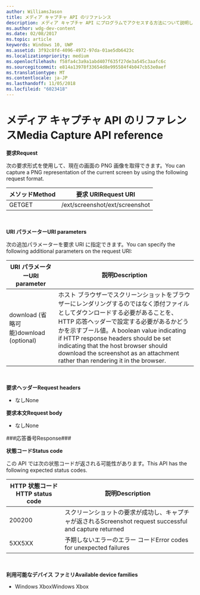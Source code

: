 ```yaml
---
author: WilliamsJason
title: メディア キャプチャ API のリファレンス
description: メディア キャプチャ API にプログラムでアクセスする方法について説明します。
ms.author: wdg-dev-content
ms.date: 02/08/2017
ms.topic: article
keywords: Windows 10, UWP
ms.assetid: 3f92c8fd-4096-4972-97da-01ae5db6423c
ms.localizationpriority: medium
ms.openlocfilehash: f58fa4c3a9a1abd407f635f27de3a545c3aafc6c
ms.sourcegitcommit: e814a13978f33654d8e995584f4b047cb53e0aef
ms.translationtype: MT
ms.contentlocale: ja-JP
ms.lasthandoff: 11/05/2018
ms.locfileid: "6023418"
---
```

# <a name="media-capture-api-reference"></a><span data-ttu-id="9a954-104">メディア キャプチャ API のリファレンス</span><span class="sxs-lookup"><span data-stu-id="9a954-104">Media Capture API reference</span></span> #

**<span data-ttu-id="9a954-105">要求</span><span class="sxs-lookup"><span data-stu-id="9a954-105">Request</span></span>**

<span data-ttu-id="9a954-106">次の要求形式を使用して、現在の画面の PNG 画像を取得できます。</span><span class="sxs-lookup"><span data-stu-id="9a954-106">You can capture a PNG representation of the current screen by using the following request format.</span></span>

| <span data-ttu-id="9a954-107">メソッド</span><span class="sxs-lookup"><span data-stu-id="9a954-107">Method</span></span>        | <span data-ttu-id="9a954-108">要求 URI</span><span class="sxs-lookup"><span data-stu-id="9a954-108">Request URI</span></span>     | 
| ------------- |-----------------|
| <span data-ttu-id="9a954-109">GET</span><span class="sxs-lookup"><span data-stu-id="9a954-109">GET</span></span>           | <span data-ttu-id="9a954-110">/ext/screenshot</span><span class="sxs-lookup"><span data-stu-id="9a954-110">/ext/screenshot</span></span> |
<br>

**<span data-ttu-id="9a954-111">URI パラメーター</span><span class="sxs-lookup"><span data-stu-id="9a954-111">URI parameters</span></span>**

<span data-ttu-id="9a954-112">次の追加パラメーターを要求 URI に指定できます。</span><span class="sxs-lookup"><span data-stu-id="9a954-112">You can specify the following additional parameters on the request URI:</span></span>


| <span data-ttu-id="9a954-113">URI パラメーター</span><span class="sxs-lookup"><span data-stu-id="9a954-113">URI parameter</span></span>      | <span data-ttu-id="9a954-114">説明</span><span class="sxs-lookup"><span data-stu-id="9a954-114">Description</span></span>     | 
| ------------------ |-----------------|
| <span data-ttu-id="9a954-115">download (省略可能)</span><span class="sxs-lookup"><span data-stu-id="9a954-115">download (optional)</span></span>| <span data-ttu-id="9a954-116">ホスト ブラウザーでスクリーンショットをブラウザーにレンダリングするのではなく添付ファイルとしてダウンロードする必要があることを、HTTP 応答ヘッダーで設定する必要があるかどうかを示すブール値。</span><span class="sxs-lookup"><span data-stu-id="9a954-116">A boolean value indicating if HTTP response headers should be set indicating that the host browser should download the screenshot as an attachment rather than rendering it in the browser.</span></span>  |
<br>

**<span data-ttu-id="9a954-117">要求ヘッダー</span><span class="sxs-lookup"><span data-stu-id="9a954-117">Request headers</span></span>**

* <span data-ttu-id="9a954-118">なし</span><span class="sxs-lookup"><span data-stu-id="9a954-118">None</span></span>

**<span data-ttu-id="9a954-119">要求本文</span><span class="sxs-lookup"><span data-stu-id="9a954-119">Request body</span></span>**

* <span data-ttu-id="9a954-120">なし</span><span class="sxs-lookup"><span data-stu-id="9a954-120">None</span></span>

###<a name="response"></a><span data-ttu-id="9a954-121">応答番号</span><span class="sxs-lookup"><span data-stu-id="9a954-121">Response###</span></span>

**<span data-ttu-id="9a954-122">状態コード</span><span class="sxs-lookup"><span data-stu-id="9a954-122">Status code</span></span>**

<span data-ttu-id="9a954-123">この API では次の状態コードが返される可能性があります。</span><span class="sxs-lookup"><span data-stu-id="9a954-123">This API has the following expected status codes.</span></span>

| <span data-ttu-id="9a954-124">HTTP 状態コード</span><span class="sxs-lookup"><span data-stu-id="9a954-124">HTTP status code</span></span>   | <span data-ttu-id="9a954-125">説明</span><span class="sxs-lookup"><span data-stu-id="9a954-125">Description</span></span>     | 
| ------------------ |-----------------|
| <span data-ttu-id="9a954-126">200</span><span class="sxs-lookup"><span data-stu-id="9a954-126">200</span></span>                | <span data-ttu-id="9a954-127">スクリーンショットの要求が成功し、キャプチャが返される</span><span class="sxs-lookup"><span data-stu-id="9a954-127">Screenshot request successful and capture returned</span></span> |
| <span data-ttu-id="9a954-128">5XX</span><span class="sxs-lookup"><span data-stu-id="9a954-128">5XX</span></span>                | <span data-ttu-id="9a954-129">予期しないエラーのエラー コード</span><span class="sxs-lookup"><span data-stu-id="9a954-129">Error codes for unexpected failures</span></span> |
<br>

**<span data-ttu-id="9a954-130">利用可能なデバイス ファミリ</span><span class="sxs-lookup"><span data-stu-id="9a954-130">Available device families</span></span>**

* <span data-ttu-id="9a954-131">Windows Xbox</span><span class="sxs-lookup"><span data-stu-id="9a954-131">Windows Xbox</span></span>


